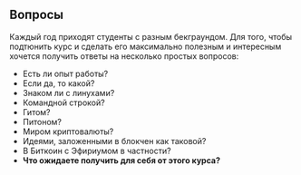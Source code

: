 ## Вопросы

Каждый год приходят студенты с разным бекграундом. Для того, чтобы подтюнить курс и сделать его максимально полезным и интересным хочется получить ответы на несколько простых вопросов:
- Есть ли опыт работы?
- Если да, то какой?
- Знаком ли с линухами?
- Командной строкой?
- Гитом?
- Питоном?
- Миром криптовалюты?
- Идеями, заложенными в блокчен как таковой?
- В Биткоин с Эфириумом в частности?
- **Что ожидаете получить для себя от этого курса?**
